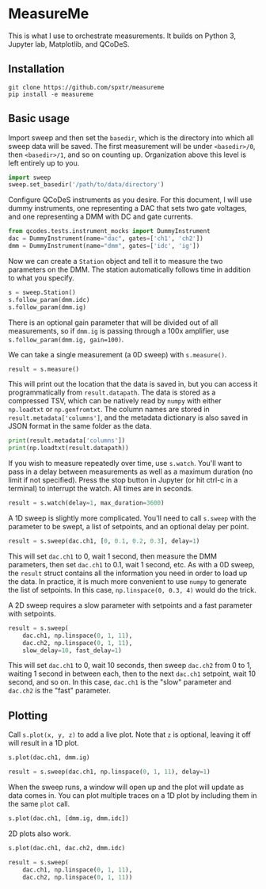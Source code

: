 # MeasureMe

This is what I use to orchestrate measurements. It builds on Python 3, Jupyter
lab, Matplotlib, and QCoDeS.

## Installation

```
git clone https://github.com/spxtr/measureme
pip install -e measureme
```

## Basic usage

Import sweep and then set the `basedir`, which is the directory into which all
sweep data will be saved. The first measurement will be under `<basedir>/0`,
then `<basedir>/1`, and so on counting up. Organization above this level is
left entirely up to you.

```python
import sweep
sweep.set_basedir('/path/to/data/directory')
```

Configure QCoDeS instruments as you desire. For this document, I will use
dummy instruments, one representing a DAC that sets two gate voltages, and one
representing a DMM with DC and gate currents.

```python
from qcodes.tests.instrument_mocks import DummyInstrument
dac = DummyInstrument(name="dac", gates=['ch1', 'ch2'])
dmm = DummyInstrument(name="dmm", gates=['idc', 'ig'])
```

Now we can create a `Station` object and tell it to measure the two parameters
on the DMM. The station automatically follows time in addition to what you
specify.

```python
s = sweep.Station()
s.follow_param(dmm.idc)
s.follow_param(dmm.ig)
```

There is an optional gain parameter that will be divided out of all
measurements, so if `dmm.ig` is passing through a 100x amplifier, use
`s.follow_param(dmm.ig, gain=100)`.

We can take a single measurement (a 0D sweep) with `s.measure()`.

```python
result = s.measure()
```

This will print out the location that the data is saved in, but you can access
it programmatically from `result.datapath`. The data is stored as a compressed
TSV, which can be natively read by `numpy` with either `np.loadtxt` or
`np.genfromtxt`. The column names are stored in `result.metadata['columns']`,
and the metadata dictionary is also saved in JSON format in the same folder as
the data.

```python
print(result.metadata['columns'])
print(np.loadtxt(result.datapath))
```

If you wish to measure repeatedly over time, use `s.watch`. You'll want to pass
in a delay between measurements as well as a maximum duration (no limit if not
specified). Press the stop button in Jupyter (or hit ctrl-c in a terminal) to
interrupt the watch. All times are in seconds.

```python
result = s.watch(delay=1, max_duration=3600)
```

A 1D sweep is slightly more complicated. You'll need to call `s.sweep` with
the parameter to be swept, a list of setpoints, and an optional delay per
point.

```python
result = s.sweep(dac.ch1, [0, 0.1, 0.2, 0.3], delay=1)
```

This will set `dac.ch1` to 0, wait 1 second, then measure the DMM parameters,
then set `dac.ch1` to 0.1, wait 1 second, etc. As with a 0D sweep, the `result`
struct contains all the information you need in order to load up the data. In
practice, it is much more convenient to use `numpy` to generate the list of
setpoints. In this case, `np.linspace(0, 0.3, 4)` would do the trick.

A 2D sweep requires a slow parameter with setpoints and a fast parameter with
setpoints.

```python
result = s.sweep(
    dac.ch1, np.linspace(0, 1, 11),
    dac.ch2, np.linspace(0, 1, 11),
    slow_delay=10, fast_delay=1)
```

This will set `dac.ch1` to 0, wait 10 seconds, then sweep `dac.ch2` from 0 to 1,
waiting 1 second in between each, then to the next `dac.ch1` setpoint, wait 10
second, and so on. In this case, `dac.ch1` is the "slow" parameter and `dac.ch2`
is the "fast" parameter.

## Plotting

Call `s.plot(x, y, z)` to add a live plot. Note that `z` is optional, leaving it
off will result in a 1D plot.

```python
s.plot(dac.ch1, dmm.ig)

result = s.sweep(dac.ch1, np.linspace(0, 1, 11), delay=1)
```

When the sweep runs, a window will open up and the plot will update as data
comes in. You can plot multiple traces on a 1D plot by including them in the
same `plot` call.

```python
s.plot(dac.ch1, [dmm.ig, dmm.idc])
```

2D plots also work.

```python
s.plot(dac.ch1, dac.ch2, dmm.idc)

result = s.sweep(
    dac.ch1, np.linspace(0, 1, 11),
    dac.ch2, np.linspace(0, 1, 11))
```
